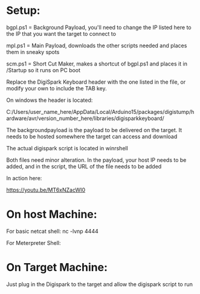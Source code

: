 <h1>Setup:</h1>
bgpl.ps1 = Background Payload, you'll need to change the IP listed here to the IP that you want the target to connect to


mpl.ps1 = Main Payload, downloads the other scripts needed and places them in sneaky spots

scm.ps1 = Short Cut Maker, makes a shortcut of bgpl.ps1 and places it in /Startup so it runs on PC boot

Replace the DigiSpark Keyboard header with the one listed in the file, or modify your own to include the TAB key.

On windows the header is located:

C:/Users/user_name_here/AppData/Local/Arduino15/packages/digistump/hardware/avr/version_number_here/libraries/digisparkkeyboard/

The backgroundpayload is the payload to be delivered on the target. It needs to be hosted somewhere the target can access and download


The actual digispark script is located in winrshell

Both files need minor alteration. In the payload, your host IP needs to be added, and in the script, the URL of the file needs to be added


In action here:

https://youtu.be/MT6xNZacWI0

<h1>On host Machine:</h1>

For basic netcat shell: nc -lvnp 4444

For Meterpreter Shell: 

<h1>On Target Machine: </h1>
Just plug in the Digispark to the target and allow the digispark script to run
